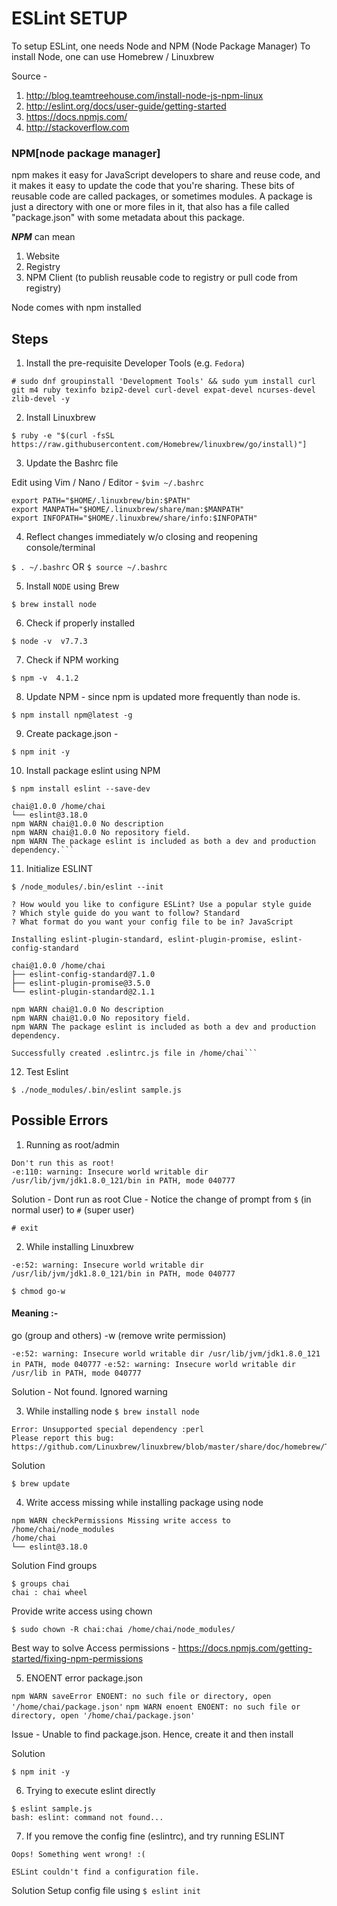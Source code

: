 # ESLint SETUP

To setup ESLint, one needs Node and NPM (Node Package Manager)
To install Node, one can use Homebrew / Linuxbrew

Source - 
1. http://blog.teamtreehouse.com/install-node-js-npm-linux
2. http://eslint.org/docs/user-guide/getting-started
3. https://docs.npmjs.com/
4. http://stackoverflow.com

### NPM[node package manager]

npm makes it easy for JavaScript developers to share and reuse code, and it makes it easy to update the code that you're sharing.
These bits of reusable code are called packages, or sometimes modules. A package is just a directory with one or more files in it, that also has a file called "package.json" with some metadata about this package.

**_NPM_** can mean

1. Website 
2. Registry 
3. NPM Client (to publish reusable code to registry or pull code from registry)

Node comes with npm installed

## Steps 

1. Install the pre-requisite Developer Tools (e.g. `Fedora`)

`# sudo dnf groupinstall 'Development Tools' && sudo yum install curl git m4 ruby texinfo bzip2-devel curl-devel expat-devel ncurses-devel zlib-devel -y`

2. Install Linuxbrew

`$ ruby -e "$(curl -fsSL https://raw.githubusercontent.com/Homebrew/linuxbrew/go/install)"]`

3. Update the Bashrc file 

Edit using Vim / Nano / Editor - `$vim ~/.bashrc`

```
export PATH="$HOME/.linuxbrew/bin:$PATH"
export MANPATH="$HOME/.linuxbrew/share/man:$MANPATH"  
export INFOPATH="$HOME/.linuxbrew/share/info:$INFOPATH"
```

4. Reflect changes immediately w/o closing and reopening console/terminal

`$ . ~/.bashrc` OR
`$ source ~/.bashrc`

5. Install `NODE` using Brew

`$ brew install node`

6. Check if properly installed

`$ node -v 
v7.7.3`

7. Check if NPM working 

`$ npm -v 
4.1.2`

8. Update NPM - since npm is updated more frequently than node is. 

`$ npm install npm@latest -g`

9. Create package.json - 

`$ npm init -y`

10. Install package eslint using NPM


`$ npm install eslint --save-dev `
```
chai@1.0.0 /home/chai 
└── eslint@3.18.0 
npm WARN chai@1.0.0 No description 
npm WARN chai@1.0.0 No repository field. 
npm WARN The package eslint is included as both a dev and production dependency.```
```

11. Initialize ESLINT 

`$ /node_modules/.bin/eslint --init `
```
? How would you like to configure ESLint? Use a popular style guide 
? Which style guide do you want to follow? Standard 
? What format do you want your config file to be in? JavaScript 

Installing eslint-plugin-standard, eslint-plugin-promise, eslint-config-standard 

chai@1.0.0 /home/chai 
├── eslint-config-standard@7.1.0 
├── eslint-plugin-promise@3.5.0 
└── eslint-plugin-standard@2.1.1 

npm WARN chai@1.0.0 No description 
npm WARN chai@1.0.0 No repository field. 
npm WARN The package eslint is included as both a dev and production dependency. 

Successfully created .eslintrc.js file in /home/chai```
```

12. Test Eslint

`$ ./node_modules/.bin/eslint sample.js `

## Possible Errors

1. Running as root/admin

```# ruby -e "$(curl -fsSL https://raw.githubusercontent.com/Homebrew/linuxbrew/go/install)" 
Don't run this as root! 
-e:110: warning: Insecure world writable dir /usr/lib/jvm/jdk1.8.0_121/bin in PATH, mode 040777
```
Solution - Dont run as root
Clue - Notice the change of prompt from `$` (in normal user) to `#` (super user)

`# exit`

2. While installing Linuxbrew

`-e:52: warning: Insecure world writable dir /usr/lib/jvm/jdk1.8.0_121/bin in PATH, mode 040777`

`$ chmod go-w `

#### Meaning :- 

go (group and others) 
-w (remove write permission)

`-e:52: warning: Insecure world writable dir /usr/lib/jvm/jdk1.8.0_121 in PATH, mode 040777`
`-e:52: warning: Insecure world writable dir /usr/lib in PATH, mode 040777`

Solution - Not found. Ignored warning

3. While installing node
`$ brew install node `

```
Error: Unsupported special dependency :perl 
Please report this bug:    https://github.com/Linuxbrew/linuxbrew/blob/master/share/doc/homebrew/Troubleshooting.md#troubleshooting
```

Solution 

`$ brew update`

4. Write access missing while installing package using node

```
npm WARN checkPermissions Missing write access to /home/chai/node_modules 
/home/chai 
└── eslint@3.18.0
```

Solution
Find groups

```
$ groups chai
chai : chai wheel
```

Provide write access using chown

`$ sudo chown -R chai:chai /home/chai/node_modules/ `

Best way to solve Access permissions - https://docs.npmjs.com/getting-started/fixing-npm-permissions

5. ENOENT error package.json

`npm WARN saveError ENOENT: no such file or directory, open '/home/chai/package.json'`
`npm WARN enoent ENOENT: no such file or directory, open '/home/chai/package.json'`

Issue - Unable to find package.json. Hence, create it and then install

Solution

`$ npm init -y `

6. Trying to execute eslint directly

```
$ eslint sample.js 
bash: eslint: command not found...
```

7. If you remove the config fine (eslintrc), and try running ESLINT

```
Oops! Something went wrong! :(

ESLint couldn't find a configuration file.
```

Solution
Setup config file using 
`$ eslint init`
